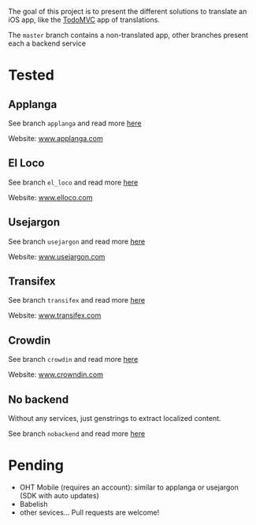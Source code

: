 
The goal of this project is to present the different solutions to translate an iOS app, like the [TodoMVC](https://github.com/tastejs/todomvc) app of translations.

The `master` branch contains a non-translated app, other branches present each a backend service 

# Tested

## Applanga

See branch `applanga` and read more [here](https://github.com/netbe/translationsExample/blob/applanga/HowTo.md)

Website: www.applanga.com

## El Loco

See branch `el_loco` and read more [here](https://github.com/netbe/translationsExample/blob/el_loco/HowTo.md)

Website: www.elloco.com

## Usejargon

See branch `usejargon` and read more [here](https://github.com/netbe/translationsExample/blob/usejargon/HowTo.md)

Website: www.usejargon.com

## Transifex

See branch `transifex` and read more [here](https://github.com/netbe/translationsExample/blob/transifex/HowTo.md)

Website: www.transifex.com

## Crowdin

See branch `crowdin` and read more [here](https://github.com/netbe/translationsExample/blob/crowndin/HowTo.md)

Website: www.crowndin.com

## No backend

Without any services, just genstrings to extract localized content.

See branch `nobackend` and read more [here](https://github.com/netbe/translationsExample/blob/nobackend/HowTo.md)

# Pending

* OHT Mobile (requires an account): similar to applanga or usejargon (SDK with auto updates)
* Babelish
* other sevices... Pull requests are welcome!
